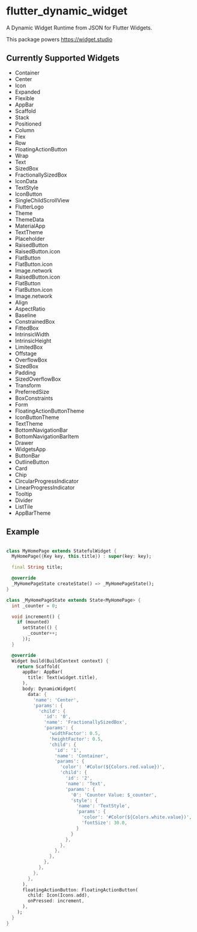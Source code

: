 # flutter_dynamic_widget

A Dynamic Widget Runtime from JSON for Flutter Widgets.

This package powers https://widget.studio

## Currently Supported Widgets

- Container
- Center
- Icon
- Expanded
- Flexible
- AppBar
- Scaffold
- Stack
- Positioned
- Column
- Flex
- Row
- FloatingActionButton
- Wrap
- Text
- SizedBox
- FractionallySizedBox
- IconData
- TextStyle
- IconButton
- SingleChildScrollView
- FlutterLogo
- Theme
- ThemeData
- MaterialApp
- TextTheme
- Placeholder
- RaisedButton
- RaisedButton.icon
- FlatButton
- FlatButton.icon
- Image.network
- RaisedButton.icon
- FlatButton
- FlatButton.icon
- Image.network
- Align
- AspectRatio
- Baseline
- ConstrainedBox
- FittedBox
- IntrinsicWidth
- IntrinsicHeight
- LimitedBox
- Offstage
- OverflowBox
- SizedBox
- Padding
- SizedOverflowBox
- Transform
- PreferredSize
- BoxConstraints
- Form
- FloatingActionButtonTheme
- IconButtonTheme
- TextTheme
- BottomNavigationBar
- BottomNavigationBarItem
- Drawer
- WidgetsApp
- ButtonBar
- OutlineButton
- Card
- Chip
- CircularProgressIndicator
- LinearProgressIndicator
- Tooltip
- Divider
- ListTile
- AppBarTheme

## Example

```dart

class MyHomePage extends StatefulWidget {
  MyHomePage({Key key, this.title}) : super(key: key);

  final String title;

  @override
  _MyHomePageState createState() => _MyHomePageState();
}

class _MyHomePageState extends State<MyHomePage> {
  int _counter = 0;

  void increment() {
    if (mounted)
      setState(() {
        _counter++;
      });
  }

  @override
  Widget build(BuildContext context) {
    return Scaffold(
      appBar: AppBar(
        title: Text(widget.title),
      ),
      body: DynamicWidget(
        data: {
          'name': 'Center',
          'params': {
            'child': {
              'id': '0',
              'name': 'FractionallySizedBox',
              'params': {
                'widthFactor': 0.5,
                'heightFactor': 0.5,
                'child': {
                  'id': '1',
                  'name': 'Container',
                  'params': {
                    'color': '#Color(${Colors.red.value})',
                    'child': {
                      'id': '2',
                      'name': 'Text',
                      'params': {
                        '0': 'Counter Value: $_counter',
                        'style': {
                          'name': 'TextStyle',
                          'params': {
                            'color': '#Color(${Colors.white.value})',
                            'fontSize': 30.0,
                          }
                        }
                      },
                    },
                  },
                },
              },
            },
          },
        },
      ),
      floatingActionButton: FloatingActionButton(
        child: Icon(Icons.add),
        onPressed: increment,
      ),
    );
  }
}

```
